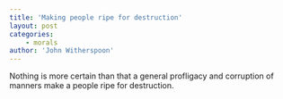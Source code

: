 ```yaml
---
title: 'Making people ripe for destruction'
layout: post
categories:
    - morals
author: 'John Witherspoon'
---
```


Nothing is more certain than that a general profligacy and corruption of manners make a people ripe for destruction.